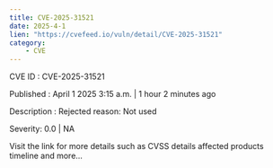 ```yaml
---
title: CVE-2025-31521
date: 2025-4-1
lien: "https://cvefeed.io/vuln/detail/CVE-2025-31521"
category:
    - CVE
---
```


CVE ID : CVE-2025-31521
 
Published :  April 1
2025
3:15 a.m. | 1 hour
2 minutes ago
 
Description : Rejected reason: Not used
 
Severity: 0.0 | NA
 
Visit the link for more details
such as CVSS details
affected products
timeline
and more...
